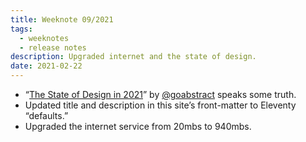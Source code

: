 ```yaml
---
title: Weeknote 09/2021
tags:
  - weeknotes
  - release notes
description: Upgraded internet and the state of design.
date: 2021-02-22
---
```

- “[The State of Design in 2021](https://abstract.com/state-of-design)” by [@goabstract](https://twitter.com/goabstract) speaks some truth. 
- Updated title and description in this site’s front-matter to Eleventy “defaults.” 
- Upgraded the internet service from 20mbs to 940mbs. 

